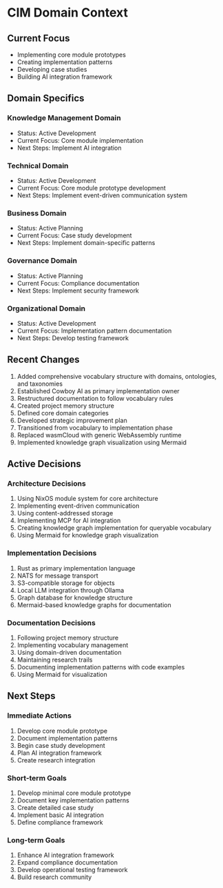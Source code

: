 # CIM Domain Context

## Current Focus
- Implementing core module prototypes
- Creating implementation patterns
- Developing case studies
- Building AI integration framework

## Domain Specifics

### Knowledge Management Domain
- Status: Active Development
- Current Focus: Core module implementation
- Next Steps: Implement AI integration

### Technical Domain
- Status: Active Development
- Current Focus: Core module prototype development
- Next Steps: Implement event-driven communication system

### Business Domain
- Status: Active Planning
- Current Focus: Case study development
- Next Steps: Implement domain-specific patterns

### Governance Domain
- Status: Active Planning
- Current Focus: Compliance documentation
- Next Steps: Implement security framework

### Organizational Domain
- Status: Active Development
- Current Focus: Implementation pattern documentation
- Next Steps: Develop testing framework

## Recent Changes
1. Added comprehensive vocabulary structure with domains, ontologies, and taxonomies
2. Established Cowboy AI as primary implementation owner
3. Restructured documentation to follow vocabulary rules
4. Created project memory structure
5. Defined core domain categories
6. Developed strategic improvement plan
7. Transitioned from vocabulary to implementation phase
8. Replaced wasmCloud with generic WebAssembly runtime
9. Implemented knowledge graph visualization using Mermaid

## Active Decisions

### Architecture Decisions
1. Using NixOS module system for core architecture
2. Implementing event-driven communication
3. Using content-addressed storage
4. Implementing MCP for AI integration
5. Creating knowledge graph implementation for queryable vocabulary
6. Using Mermaid for knowledge graph visualization

### Implementation Decisions
1. Rust as primary implementation language
2. NATS for message transport
3. S3-compatible storage for objects
4. Local LLM integration through Ollama
5. Graph database for knowledge structure
6. Mermaid-based knowledge graphs for documentation

### Documentation Decisions
1. Following project memory structure
2. Implementing vocabulary management
3. Using domain-driven documentation
4. Maintaining research trails
5. Documenting implementation patterns with code examples
6. Using Mermaid for visualization

## Next Steps

### Immediate Actions
1. Develop core module prototype
2. Document implementation patterns
3. Begin case study development
4. Plan AI integration framework
5. Create research integration

### Short-term Goals
1. Develop minimal core module prototype
2. Document key implementation patterns
3. Create detailed case study
4. Implement basic AI integration
5. Define compliance framework

### Long-term Goals
1. Enhance AI integration framework
2. Expand compliance documentation
3. Develop operational testing framework
4. Build research community 